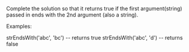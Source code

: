 Complete the solution so that it returns true if the first argument(string) passed in ends with the 2nd argument (also a string).

Examples:

strEndsWith('abc', 'bc') -- returns true
strEndsWith('abc', 'd') -- returns false
